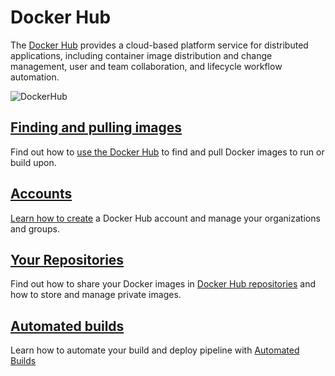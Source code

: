 <!--[metadata]>
+++
title = "The Docker Hub help"
description = "The Docker Help documentation home"
keywords = ["Docker, docker, registry, accounts, plans, Dockerfile, Docker Hub, docs, documentation, accounts, organizations, repositories,  groups"]
[menu.main]
parent = "smn_pubhub"
+++
<![end-metadata]-->

# Docker Hub

The [Docker Hub](https://hub.docker.com) provides a cloud-based platform service
for distributed applications, including container image distribution and change
management, user and team collaboration, and lifecycle workflow automation.

![DockerHub](/docker-hub/hub-images/hub.png)

## [Finding and pulling images](./userguide.md)

Find out how to [use the Docker Hub](./userguide.md) to find and pull Docker
images to run or build upon.

## [Accounts](./accounts.md)

[Learn how to create](./accounts.md) a Docker Hub
account and manage your organizations and groups.

## [Your Repositories](./repos.md)

Find out how to share your Docker images in [Docker Hub
repositories](./repos.md) and how to store and manage private images.

## [Automated builds](./builds.md)

Learn how to automate your build and deploy pipeline with [Automated
Builds](./builds.md)

